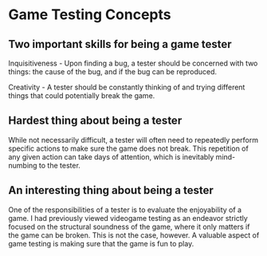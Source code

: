 # Game Testing Concepts

## Two important skills for being a game tester
Inquisitiveness - Upon finding a bug, a tester should be concerned with two things: the cause of the bug, and if the bug can be reproduced.

Creativity - A tester should be constantly thinking of and trying different things that could potentially break the game.
## Hardest thing about being a tester
While not necessarily difficult, a tester will often need to repeatedly perform specific actions to make sure the game does not break. This repetition of any given action can take days of attention, which is inevitably mind-numbing to the tester.
## An interesting thing about being a tester
One of the responsibilities of a tester is to evaluate the enjoyability of a game. I had previously viewed videogame testing as an endeavor strictly focused on the structural soundness of the game, where it only matters if the game can be broken. This is not the case, however. A valuable aspect of game testing is making sure that the game is fun to play.
